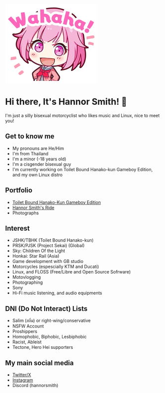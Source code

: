 ![Wahaha!](/EmuOtori2.webp)

# Hi there, It's Hannor Smith! 👋

I'm just a silly bisexual motorcyclist who likes music and Linux, nice to meet you!

## Get to know me
- My pronouns are He/Him
- I'm from Thailand
- I'm a minor (-18 years old)
- I'm a cisgender bisexual guy
- I'm currently working on Toilet Bound Hanako-kun Gameboy Edition, and my own Linux distro

## Portfolio
- [Toilet Bound Hanako-Kun Gameboy Edition](https://hannorsmith.itch.io/tbhk-gb)
- [Hannor Smith's Ride](https://youtube.com/@hannor_ride)
- Photographs

## Interest

- JSHK/TBHK (Toilet Bound Hanako-kun)
- PRSK/PJSK (Project Sekai) (Global)
- Sky: Children Of the Light
- Honkai: Star Rail (Asia)
- Game development with GB studio
- Motorcycles (espescially KTM and Ducati)
- Linux, and FLOSS (Free/Libre and Open Source Sofrware)
- Motovlogging
- Photographing
- Sony
- Hi-Fi music listening, and audio equipments

## DNI (Do Not Interact) Lists

- Salim (สลิ่ม) or right-wing/conservative
- NSFW Account
- Proshippers
- Homophobic, Biphobic, Lesbiphobic
- Racist, Ableist
- Tectone, Hero Hei supporters

## My main social media

- [Twitter/X](https://x.com/hannorsmith)
- [Instagram](https://instagram.com/hannor_smith)
- Discord (hannorsmith)
